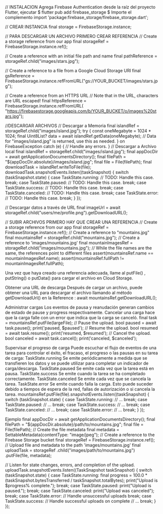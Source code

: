// INSTALACION
Agrega Firebase Authentication desde la raíz del proyecto Flutter, ejecutar
$ flutter pub add firebase_storage
$ Importe el complemento
import 'package:firebase_storage/firebase_storage.dart';

// CREAR INSTANCIA
final storage = FirebaseStorage.instance;

// PARA DESCARGAR UN ARCHIVO PRIMERO CREAR REFERENCIA
// Create a storage reference from our app
final storageRef = FirebaseStorage.instance.ref();

// Create a reference with an initial file path and name
final pathReference = storageRef.child("images/stars.jpg");

// Create a reference to a file from a Google Cloud Storage URI
final gsReference =
FirebaseStorage.instance.refFromURL("gs://YOUR_BUCKET/images/stars.jpg");

// Create a reference from an HTTPS URL
// Note that in the URL, characters are URL escaped!
final httpsReference = FirebaseStorage.instance.refFromURL(
"https://firebasestorage.googleapis.com/b/YOUR_BUCKET/o/images%20stars.jpg");

//DESCARGAR ARCHIVOS
// Descargar a Memoria
final islandRef = storageRef.child("images/island.jpg");
try {
    const oneMegabyte = 1024 * 1024;
    final Uint8List? data = await islandRef.getData(oneMegabyte);
    // Data for "images/island.jpg" is returned, use this as needed.
} on FirebaseException catch (e) {
    // Handle any errors.
}
// Descargar a Archivo local
final islandRef = storageRef.child("images/island.jpg");
final appDocDir = await getApplicationDocumentsDirectory();
final filePath = "${appDocDir.absolute}/images/island.jpg";
final file = File(filePath);
final downloadTask = islandRef.writeToFile(file);
downloadTask.snapshotEvents.listen((taskSnapshot) {
    switch (taskSnapshot.state) {
        case TaskState.running:
            // TODO: Handle this case.
            break;
        case TaskState.paused:
            // TODO: Handle this case.
            break;
        case TaskState.success:
            // TODO: Handle this case.
            break;
        case TaskState.canceled:
            // TODO: Handle this case.
            break;
        case TaskState.error:
            // TODO: Handle this case.
            break;
    }
});

// Descargar datos a través de URL
final imageUrl = await storageRef.child("users/me/profile.png").getDownloadURL();

// SUBIR ARCHIVOS PRIMERO HAY QUE CREAR UNA REFERENCIA
// Create a storage reference from our app
final storageRef = FirebaseStorage.instance.ref();
// Create a reference to "mountains.jpg"
final mountainsRef = storageRef.child("mountains.jpg");
// Create a reference to 'images/mountains.jpg'
final mountainImagesRef = storageRef.child("images/mountains.jpg");
// While the file names are the same, the references point to different files
assert(mountainsRef.name == mountainImagesRef.name);
assert(mountainsRef.fullPath != mountainImagesRef.fullPath);

Una vez que haya creado una referencia adecuada, llame al putFile() , putString() o putData() para cargar el archivo en Cloud Storage.

Obtener una URL de descarga
Después de cargar un archivo, puede obtener una URL para descargar el archivo llamando al método getDownloadUrl() en la Reference :
await mountainsRef.getDownloadURL();

Administrar cargas
Los eventos de pausa y reanudación generan cambios de estado de pause y progress respectivamente. Cancelar una carga hace que la carga falle con un error que indica que la carga se canceló.
final task = mountainsRef.putFile(largeFile);
// Pause the upload.
bool paused = await task.pause();
print('paused, $paused');
// Resume the upload.
bool resumed = await task.resume();
print('resumed, $resumed');
// Cancel the upload.
bool canceled = await task.cancel();
print('canceled, $canceled');

Supervisar el progreso de carga
Puede escuchar el flujo de eventos de una tarea para controlar el éxito, el fracaso, el progreso o las pausas en su tarea de carga:
TaskState.running	Se emite periódicamente a medida que se transfieren los datos y se puede utilizar para completar un indicador de carga/descarga.
TaskState.paused	Se emite cada vez que la tarea está en pausa.
TaskState.success	Se emite cuando la tarea se ha completado correctamente.
TaskState.canceled	Se emite cada vez que se cancela la tarea.
TaskState.error	Se emite cuando falla la carga. Esto puede suceder debido a tiempos de espera de la red, fallas de autorización o si cancela la tarea.
mountainsRef.putFile(file).snapshotEvents.listen((taskSnapshot) {
    switch (taskSnapshot.state) {
        case TaskState.running:
            // ...
            break;
        case TaskState.paused:
            // ...
            break;
        case TaskState.success:
            // ...
            break;
        case TaskState.canceled:
            // ...
            break;
        case TaskState.error:
            // ...
            break;
        }
    });

Ejemplo
final appDocDir = await getApplicationDocumentsDirectory();
final filePath = "${appDocDir.absolute}/path/to/mountains.jpg";
final file = File(filePath);
// Create the file metadata
final metadata = SettableMetadata(contentType: "image/jpeg");
// Create a reference to the Firebase Storage bucket
final storageRef = FirebaseStorage.instance.ref();
// Upload file and metadata to the path 'images/mountains.jpg'
final uploadTask = storageRef
    .child("images/path/to/mountains.jpg")
    .putFile(file, metadata);

// Listen for state changes, errors, and completion of the upload.
uploadTask.snapshotEvents.listen((TaskSnapshot taskSnapshot) {
    switch (taskSnapshot.state) {
        case TaskState.running:
            final progress =
                100.0 * (taskSnapshot.bytesTransferred / taskSnapshot.totalBytes);
            print("Upload is $progress% complete.");
            break;
        case TaskState.paused:
            print("Upload is paused.");
            break;
        case TaskState.canceled:
            print("Upload was canceled");
            break;
        case TaskState.error:
            // Handle unsuccessful uploads
            break;
        case TaskState.success:
            // Handle successful uploads on complete
            // ...
            break;
    }
});
